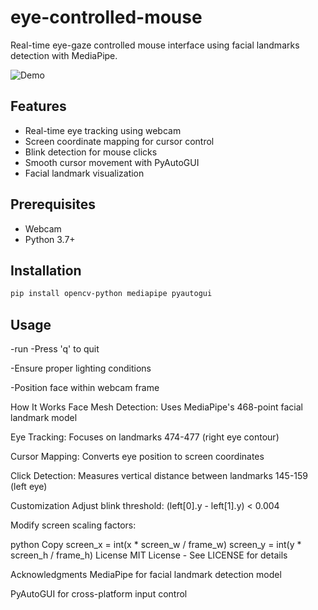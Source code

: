 # eye-controlled-mouse
Real-time eye-gaze controlled mouse interface using facial landmarks detection with MediaPipe.

![Demo](demo.gif)

## Features
- Real-time eye tracking using webcam
- Screen coordinate mapping for cursor control
- Blink detection for mouse clicks
- Smooth cursor movement with PyAutoGUI
- Facial landmark visualization

## Prerequisites
- Webcam
- Python 3.7+

## Installation
```bash
pip install opencv-python mediapipe pyautogui
```
## Usage
-run 
-Press 'q' to quit

-Ensure proper lighting conditions

-Position face within webcam frame

How It Works
Face Mesh Detection: Uses MediaPipe's 468-point facial landmark model

Eye Tracking: Focuses on landmarks 474-477 (right eye contour)

Cursor Mapping: Converts eye position to screen coordinates

Click Detection: Measures vertical distance between landmarks 145-159 (left eye)

Customization
Adjust blink threshold: (left[0].y - left[1].y) < 0.004

Modify screen scaling factors:

python
Copy
screen_x = int(x * screen_w / frame_w)
screen_y = int(y * screen_h / frame_h)
License
MIT License - See LICENSE for details

Acknowledgments
MediaPipe for facial landmark detection model

PyAutoGUI for cross-platform input control

